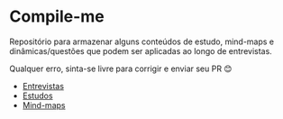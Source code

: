 # Compile-me
Repositório para armazenar alguns conteúdos de estudo, mind-maps e dinâmicas/questões que podem ser aplicadas ao longo de entrevistas.

Qualquer erro, sinta-se livre para corrigir e enviar seu PR 😊

- [Entrevistas](./entrevistas)
- [Estudos](./estudos)
- [Mind-maps](./mind-maps)